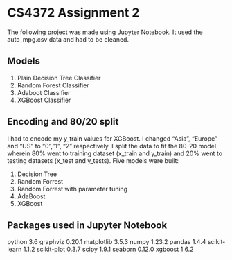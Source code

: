 # CS4372 Assignment 2

The following project was made using Jupyter Notebook. It used the auto_mpg.csv data and had to be cleaned.

## Models 

1. Plain Decision Tree Classifier 
2. Random Forest Classifier 
3. Adaboot Classifier 
4. XGBoost Classifier 

## Encoding and 80/20 split

I had to encode my y_train values for XGBoost. I changed “Asia”, “Europe” and “US” to “0”,”1”, “2” respectively. I split the data to fit the 80-20 model wherein 80% went to training dataset (x_train and y_train) and 20% went to testing datasets (x_test and y_tests).  Five models were built:
1. Decision Tree
2. Random Forrest
3. Random Forrest with parameter tuning
4. AdaBoost
5. XGBoost


## Packages used in Jupyter Notebook

python 3.6
graphviz              0.20.1
matplotlib            3.5.3
numpy                 1.23.2
pandas                1.4.4
scikit-learn          1.1.2
scikit-plot           0.3.7
scipy                 1.9.1
seaborn               0.12.0
xgboost               1.6.2
